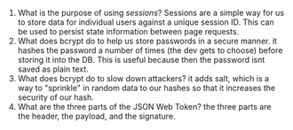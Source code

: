<!-- Answers to the Short Answer Essay Questions go here -->

1. What is the purpose of using _sessions_?
   Sessions are a simple way for us to store data for individual users against a unique session ID. This can be used to persist state information between page requests.
2. What does bcrypt do to help us store passwords in a secure manner.
   it hashes the password a number of times (the dev gets to choose) before storing it into the DB. This is useful because then the password isnt saved as plain text.
3. What does bcrypt do to slow down attackers?
   it adds salt, which is a way to "sprinkle" in random data to our hashes so that it increases the security of our hash.
4. What are the three parts of the JSON Web Token?
   the three parts are the header, the payload, and the signature.
